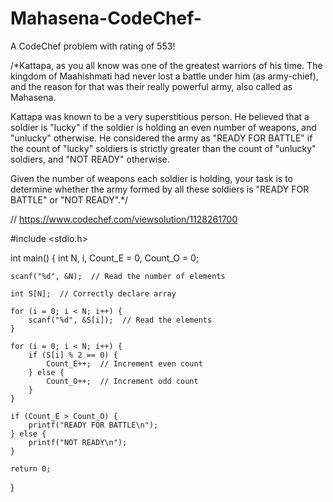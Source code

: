 # Mahasena-CodeChef-
A CodeChef problem with rating of 553!

/*Kattapa, as you all know was one of the greatest warriors of his time. The kingdom of Maahishmati had never lost a battle under him (as army-chief), and the reason for that was their really powerful army, also called as Mahasena.

Kattapa was known to be a very superstitious person. He believed that a soldier is "lucky" if the soldier is holding an even number of weapons, and "unlucky" otherwise. He considered the army as "READY FOR BATTLE" if the count of "lucky" soldiers is strictly greater than the count of "unlucky" soldiers, and "NOT READY" otherwise.

Given the number of weapons each soldier is holding, your task is to determine whether the army formed by all these soldiers is "READY FOR BATTLE" or "NOT READY".*/

// https://www.codechef.com/viewsolution/1128261700

#include <stdio.h>

int main() {
    int N, i, Count_E = 0, Count_O = 0;

    scanf("%d", &N);  // Read the number of elements
    
    int S[N];  // Correctly declare array

    for (i = 0; i < N; i++) {
        scanf("%d", &S[i]);  // Read the elements
    }

    for (i = 0; i < N; i++) {
        if (S[i] % 2 == 0) {
            Count_E++;  // Increment even count
        } else {
            Count_O++;  // Increment odd count
        }
    }

    if (Count_E > Count_O) {
        printf("READY FOR BATTLE\n");
    } else {
        printf("NOT READY\n");
    }

    return 0;
}
